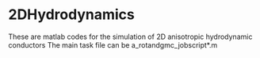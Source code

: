 # 2DHydrodynamics
These are matlab codes for the simulation of 2D anisotropic hydrodynamic conductors
The main task file can be a_rotandgmc_jobscript*.m
